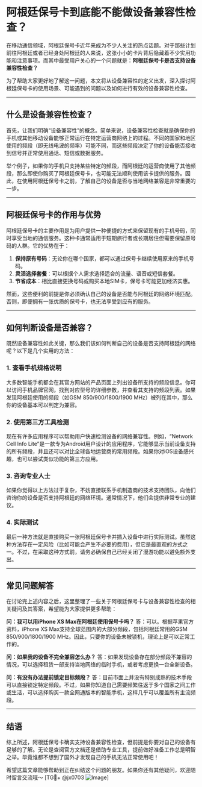 # 阿根廷保号卡到底能不能做设备兼容性检查？

在移动通信领域，阿根廷保号卡近年来成为不少人关注的热点话题。对于那些计划前往阿根廷或者已经身处阿根廷的人来说，这张小小的卡片背后隐藏着不少实用功能和注意事项。而其中最受用户关心的一个问题就是：**阿根廷保号卡是否支持设备兼容性检查？**

为了帮助大家更好地了解这一问题，本文将从设备兼容性的定义出发，深入探讨阿根廷保号卡的使用场景、可能遇到的问题以及如何进行有效的设备兼容性检查。

---

## 什么是设备兼容性检查？

首先，让我们明确“设备兼容性”的概念。简单来说，设备兼容性检查就是确保你的手机或其他移动设备能够正常运行在特定运营商网络上的过程。不同的国家和地区使用的频段（即无线电波的频率）可能不同，而这些频段决定了你的设备能否接收到信号并正常使用通话、短信或数据服务。

举个例子，如果你的手机只支持某些特定的频段，而阿根廷的运营商使用了其他频段，那么即使你购买了阿根廷保号卡，也可能无法顺利使用该卡提供的服务。因此，在使用阿根廷保号卡之前，了解自己的设备是否与当地网络兼容是非常重要的一步。

---

## 阿根廷保号卡的作用与优势

阿根廷保号卡的主要作用是为用户提供一种便捷的方式来保留现有的手机号码，同时享受当地的通信服务。这种卡通常适用于短期旅行者或长期居住但需要保留原号码的人群。它的优势在于：

1. **保持原有号码**：无论你在哪个国家，都可以通过保号卡继续使用原来的手机号码。
2. **灵活选择套餐**：可以根据个人需求选择适合的流量、语音或短信套餐。
3. **节省成本**：相比直接更换号码或购买本地SIM卡，保号卡可能更加经济实惠。

然而，这些便利的前提是你必须确认自己的设备是否能与阿根廷的网络环境匹配。否则，即便拥有一张优质的保号卡，也无法享受到应有的服务。

---

## 如何判断设备是否兼容？

既然设备兼容性如此关键，那么我们该如何判断自己的设备是否支持阿根廷的网络呢？以下是几个实用的方法：

### 1. 查看手机规格说明
大多数智能手机都会在其官方网站的产品页面上列出设备所支持的频段信息。你可以访问手机品牌官网，找到对应型号的详细参数，并查看其支持的频段列表。如果发现阿根廷使用的频段（如GSM 850/900/1800/1900 MHz）被列在其中，那么你的设备基本可以判定为兼容。

### 2. 使用第三方工具检测
现在有许多应用程序可以帮助用户快速检测设备的网络兼容性。例如，“Network Cell Info Lite”是一款专为Android用户设计的应用程序，它能够显示当前设备支持的所有频段，并且还可以对比全球各地运营商的常用频段。如果你对iOS设备感兴趣，也可以尝试类似功能的第三方应用。

### 3. 咨询专业人士
如果你觉得以上方法过于复杂，不妨直接联系手机制造商的技术支持团队，向他们咨询你的设备是否支持阿根廷的网络环境。通常情况下，他们会提供非常专业的建议。

### 4. 实际测试
最后一种方法就是直接购买一张阿根廷保号卡并插入设备中进行实际测试。虽然这种方法存在一定风险（比如可能会产生不必要的费用），但它是最直观的方式之一。不过，在采取这种方式前，请务必确保自己已经关闭了漫游功能以避免额外支出。

---

## 常见问题解答

在讨论完上述内容之后，这里整理了一些关于阿根廷保号卡与设备兼容性检查的相关疑问及其答案，希望能为大家提供更多帮助：

**问：我可以用iPhone XS Max在阿根廷使用保号卡吗？**
答：可以。根据苹果官方资料，iPhone XS Max支持全球范围内的大部分频段，包括阿根廷常用的GSM 850/900/1800/1900 MHz。因此，只要你的设备未被锁机，理论上是可以正常工作的。

**问：如果我的设备不完全兼容怎么办？**
答：如果发现设备存在部分频段不兼容的情况，可以选择租赁一部支持当地网络的临时手机，或者考虑更换一台全新设备。

**问：有没有办法提前锁定目标频段？**
答：目前市面上并没有特别成熟的技术手段可以直接锁定特定频段。不过，如果你知道自己需要频繁往返于多个国家之间工作或生活，可以选择购买一款全网通版本的智能手机，这样几乎可以覆盖所有主流频段。

---

## 结语

综上所述，阿根廷保号卡确实支持设备兼容性检查，但前提是你要对自己的设备有足够的了解。无论是查阅官方文档还是借助专业工具，提前做好准备工作总是明智之举。毕竟谁都不想到了国外才发现自己的手机无法正常使用吧！

希望这篇文章能够帮助到正在纠结这个问题的朋友。如果你还有其他疑问，欢迎随时留言交流哦～ [TG💪+ @jx0703 ![Image](https://github.com/user-attachments/assets/dbca1d08-cadb-493c-b0ec-ad6f7a83f270)]